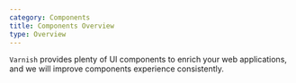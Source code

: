 ```yaml
---
category: Components
title: Components Overview
type: Overview
---
```


`Varnish` provides plenty of UI components to enrich your web applications, and we will improve components experience consistently.
